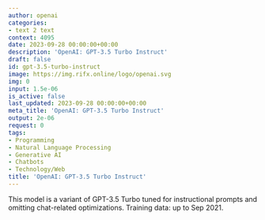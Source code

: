 ```yaml
---
author: openai
categories:
- text 2 text
context: 4095
date: 2023-09-28 00:00:00+00:00
description: 'OpenAI: GPT-3.5 Turbo Instruct'
draft: false
id: gpt-3.5-turbo-instruct
image: https://img.rifx.online/logo/openai.svg
img: 0
input: 1.5e-06
is_active: false
last_updated: 2023-09-28 00:00:00+00:00
meta_title: 'OpenAI: GPT-3.5 Turbo Instruct'
output: 2e-06
request: 0
tags:
- Programming
- Natural Language Processing
- Generative AI
- Chatbots
- Technology/Web
title: 'OpenAI: GPT-3.5 Turbo Instruct'
---
```
















This model is a variant of GPT-3.5 Turbo tuned for instructional prompts and omitting chat-related optimizations. Training data: up to Sep 2021.

